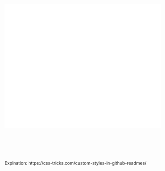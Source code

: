 <div align="center">
	<br>
		<img src="hack.svg" width="800" height="400" alt="Click to see the source">
	<br>
</div>



<br>
<br>
<br>
<br>
<br>
<br>
Explnation: https://css-tricks.com/custom-styles-in-github-readmes/